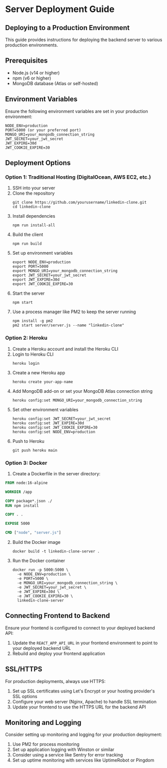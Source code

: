 # Server Deployment Guide

## Deploying to a Production Environment

This guide provides instructions for deploying the backend server to various production environments.

## Prerequisites

- Node.js (v14 or higher)
- npm (v6 or higher)
- MongoDB database (Atlas or self-hosted)

## Environment Variables

Ensure the following environment variables are set in your production environment:

```
NODE_ENV=production
PORT=5000 (or your preferred port)
MONGO_URI=your_mongodb_connection_string
JWT_SECRET=your_jwt_secret
JWT_EXPIRE=30d
JWT_COOKIE_EXPIRE=30
```

## Deployment Options

### Option 1: Traditional Hosting (DigitalOcean, AWS EC2, etc.)

1. SSH into your server
2. Clone the repository
   ```
   git clone https://github.com/yourusername/linkedin-clone.git
   cd linkedin-clone
   ```
3. Install dependencies
   ```
   npm run install-all
   ```
4. Build the client
   ```
   npm run build
   ```
5. Set up environment variables
   ```
   export NODE_ENV=production
   export PORT=5000
   export MONGO_URI=your_mongodb_connection_string
   export JWT_SECRET=your_jwt_secret
   export JWT_EXPIRE=30d
   export JWT_COOKIE_EXPIRE=30
   ```
6. Start the server
   ```
   npm start
   ```
7. Use a process manager like PM2 to keep the server running
   ```
   npm install -g pm2
   pm2 start server/server.js --name "linkedin-clone"
   ```

### Option 2: Heroku

1. Create a Heroku account and install the Heroku CLI
2. Login to Heroku CLI
   ```
   heroku login
   ```
3. Create a new Heroku app
   ```
   heroku create your-app-name
   ```
4. Add MongoDB add-on or set your MongoDB Atlas connection string
   ```
   heroku config:set MONGO_URI=your_mongodb_connection_string
   ```
5. Set other environment variables
   ```
   heroku config:set JWT_SECRET=your_jwt_secret
   heroku config:set JWT_EXPIRE=30d
   heroku config:set JWT_COOKIE_EXPIRE=30
   heroku config:set NODE_ENV=production
   ```
6. Push to Heroku
   ```
   git push heroku main
   ```

### Option 3: Docker

1. Create a Dockerfile in the server directory:

```dockerfile
FROM node:16-alpine

WORKDIR /app

COPY package*.json ./
RUN npm install

COPY . .

EXPOSE 5000

CMD ["node", "server.js"]
```

2. Build the Docker image
   ```
   docker build -t linkedin-clone-server .
   ```

3. Run the Docker container
   ```
   docker run -p 5000:5000 \
     -e NODE_ENV=production \
     -e PORT=5000 \
     -e MONGO_URI=your_mongodb_connection_string \
     -e JWT_SECRET=your_jwt_secret \
     -e JWT_EXPIRE=30d \
     -e JWT_COOKIE_EXPIRE=30 \
     linkedin-clone-server
   ```

## Connecting Frontend to Backend

Ensure your frontend is configured to connect to your deployed backend API:

1. Update the `REACT_APP_API_URL` in your frontend environment to point to your deployed backend URL
2. Rebuild and deploy your frontend application

## SSL/HTTPS

For production deployments, always use HTTPS:

1. Set up SSL certificates using Let's Encrypt or your hosting provider's SSL options
2. Configure your web server (Nginx, Apache) to handle SSL termination
3. Update your frontend to use the HTTPS URL for the backend API

## Monitoring and Logging

Consider setting up monitoring and logging for your production deployment:

1. Use PM2 for process monitoring
2. Set up application logging with Winston or similar
3. Consider using a service like Sentry for error tracking
4. Set up uptime monitoring with services like UptimeRobot or Pingdom